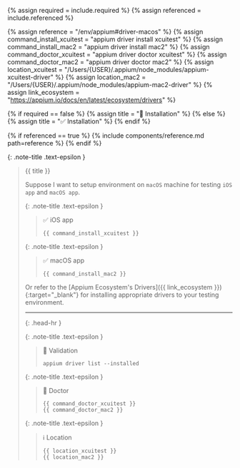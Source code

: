 <!-- LOCATION -->
<!-- _includes/components/appium/ -->

<!-- INCLUDE -->
<!-- components/appium/driver-installation-macos.md -->

<!-- VARIABLES -->
<!-- required:      [true, false], default to true -->
<!-- referenced:    [true, false], default to false -->


<!-- READ VARIABLES -->
{% assign required   = include.required %}
{% assign referenced = include.referenced %}


<!-- ASSIGN CONSTANTS -->
{% assign reference                = "/env/appium#driver-macos" %}
{% assign command_install_xcuitest = "appium driver install xcuitest" %}
{% assign command_install_mac2     = "appium driver install mac2" %}
{% assign command_doctor_xcuitest  = "appium driver doctor xcuitest" %}
{% assign command_doctor_mac2      = "appium driver doctor mac2" %}
{% assign location_xcuitest        = "/Users/{USER}/.appium/node_modules/appium-xcuitest-driver" %}
{% assign location_mac2            = "/Users/{USER}/.appium/node_modules/appium-mac2-driver" %}
{% assign link_ecosystem           = "https://appium.io/docs/en/latest/ecosystem/drivers" %}


<!-- DECIDE TO DISPLAY THE NECESSITY OF THE INSTALLATION -->
{% if required == false %}
    {% assign title = "🔲 Installation" %}
{% else %}
    {% assign title = "✅ Installation" %}
{% endif %}


<!-- DECIDE TO DISPLAY THE LINK OF THIS COMPONENT -->
{% if referenced == true %}
{% include components/reference.md path=reference %}
{% endif %}


<!-- MAIN CONTENT -->

{: .note-title .text-epsilon }
> {{ title }}
> 
> Suppose I want to setup environment on `macOS` machine for testing `iOS app` and `macOS app`.
> 
> {: .note-title .text-epsilon }
>> ✅ iOS app
>>
>> ```shell
>> {{ command_install_xcuitest }}
>> ```
> 
> {: .note-title .text-epsilon }
>> ✅ macOS app
>>
>> ```shell
>> {{ command_install_mac2 }}
>> ```
>
> Or refer to the [Appium Ecosystem's Drivers]({{ link_ecosystem }}){:target="\_blank"} for installing appropriate drivers to your testing environment.
>
> <hr>{: .head-hr }
>
> {: .note-title .text-epsilon }
>> 🔲 Validation
>>
>> ```shell
>> appium driver list --installed
>> ```
>
> {: .note-title .text-epsilon }
>> 🔲 Doctor
>>
>> ```shell
>> {{ command_doctor_xcuitest }}
>> {{ command_doctor_mac2 }}
>> ```
>
> {: .note-title .text-epsilon }
>> ℹ️ Location
>>
>> `{{ location_xcuitest }}`<br>
>> `{{ location_mac2 }}`
